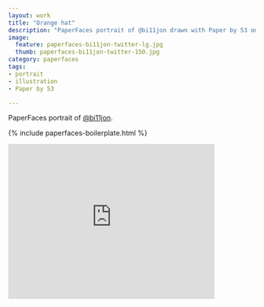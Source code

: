 ```yaml
---
layout: work
title: "Orange hat"
description: "PaperFaces portrait of @bi11jon drawn with Paper by 53 on an iPad."
image: 
  feature: paperfaces-bi11jon-twitter-lg.jpg
  thumb: paperfaces-bi11jon-twitter-150.jpg
category: paperfaces
tags: 
- portrait
- illustration
- Paper by 53

---
```


PaperFaces portrait of [@bi11jon](http://twitter.com/bi11jon).

{% include paperfaces-boilerplate.html %}

<iframe width="420" height="315" src="http://www.youtube.com/embed/dRIxg-RYJ9g" frameborder="0"> </iframe>